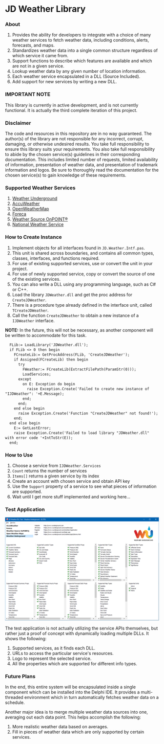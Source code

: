 ﻿# JD Weather Library

### About

1. Provides the ability for developers to integrate with a choice of many weather services to fetch weather data, including conditions, alerts, forecasts, and maps.
2. Standardizes weather data into a single common structure regardless of which service it came from.
3. Support functions to describe which features are available and which are not in a given service.
4. Lookup weather data by any given number of location information.
5. Each weather service encapsulated in a DLL (Source Included).
6. Add support for new services by writing a new DLL.

### IMPORTANT NOTE

This library is currently in active development, and is not currently functional. It is actually the third complete iteration of this project. 

### Disclaimer

The code and resources in this repository are in no way guaranteed. The author(s) of the library are not responsible for any incorrect, corrupt, damaging, or otherwise undesired results. You take full responsibility to ensure this library suits your requirements. You also take full responsibility to abide by the chosen service(s) guidelines in their corresponding documentation. This includes limited number of requests, limited availability of information, presentation of weather data, and presentation of trademark information and logos. Be sure to thoroughly read the documentation for the chosen service(s) to gain knowledge of these requirements.

### Supported Weather Services

1. [Weather Underground](Readme/WUnderground.md)
2. [AccuWeather](Readme/AccuWeather.md)
3. [OpenWeatherMap](Readme/OpenWeatherMap.md)
4. [Foreca](Readme/Foreca.md)
5. [Weather Source OnPOINT®](Readme/OnPOINT.md)
6. [National Weather Service](Readme/NWS.md)

### How to Create Instance

1. Implement objects for all interfaces found in `JD.Weather.Intf.pas`.
  1. This unit is shared across boundaries, and contains all common types, classes, interfaces, and functions required.
  2. For use of existing supported services, use or convert the unit in your project.
  3. For use of newly supported service, copy or convert the source of one of the existing services.
  4. You can also write a DLL using any programming language, such as C# or C++.
2. Load the library `JDWeather.dll` and get the proc address for `CreateJDWeather`.
  1. There is a procedure type already defined in the interface unit, called `TCreateJDWeather`.
3. Call the function `CreateJDWeather` to obtain a new instance of a `IJDWeather` interface.

**NOTE:** In the future, this will not be necessary, as another component will be written to accommodate for this task.

```delphi
  FLib:= LoadLibrary('JDWeather.dll');
  if FLib <> 0 then begin
    FCreateLib:= GetProcAddress(FLib, 'CreateJDWeather');
    if Assigned(FCreateLib) then begin
      try
        FWeather:= FCreateLib(ExtractFilePath(ParamStr(0)));
        LoadServices;
      except
        on E: Exception do begin
          raise Exception.Create('Failed to create new instance of "IJDWeather": '+E.Message);
        end;
      end;
    end else begin
      raise Exception.Create('Function "CreateJDWeather" not found!');
    end;
  end else begin
    E:= GetLastError;
    raise Exception.Create('Failed to load library "JDWeather.dll" with error code '+IntToStr(E));
  end;
```

### How to Use

1. Choose a service from `IJDWeather.Services`
  1. `Count` returns the number of services
  2. `Items[]` returns a given service by its index
2. Create an account with chosen service and obtain API key
3. Use the `Support` property of a service to see what pieces of information are supported.
4. Wait until I get more stuff implemented and working here...

### Test Application

![Test Application Screenshot](Readme/WeatherTestAppSS.png "Test Application Screenshot")

The test application is not actually utilizing the service APIs themselves, but rather just a proof of concept with dynamically loading multiple DLLs. It shows the following:

1. Supported services, as it finds each DLL.
2. URLs to access the particular service's resources.
3. Logo to represent the selected service.
4. All the properties which are supported for different info types.

### Future Plans

In the end, this entire system will be encapsulated inside a single component which can be installed into the Delphi IDE. It provides a multi-threaded environment which in turn automatically fetches weather data on a schedule.

Another major idea is to merge multiple weather data sources into one, averaging out each data point. This helps accomplish the following:

1. More realistic weather data based on averages.
2. Fill in pieces of weather data which are only supported by certain services.


